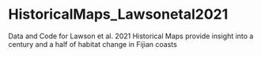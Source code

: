 # HistoricalMaps_Lawsonetal2021
Data and Code for Lawson et al. 2021 Historical Maps provide insight into a century and a half of habitat change in Fijian coasts
